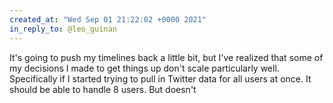```yaml
---
created_at: "Wed Sep 01 21:22:02 +0000 2021"
in_reply_to: @leo_guinan
---
```


It's going to push my timelines back a little bit, but I've realized that some of my decisions I made to get things up don't scale particularly well. Specifically if I started trying to pull in Twitter data for all users at once. It should be able to handle 8 users. But doesn't